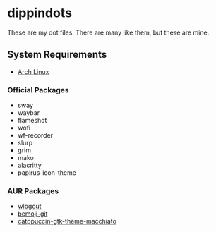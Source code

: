 # dippindots

These are my dot files. There are many like them, but these are mine.

## System Requirements

* [Arch Linux](https://archlinux.org/)

### Official Packages

* sway
* waybar
* flameshot
* wofi
* wf-recorder
* slurp
* grim
* mako
* alacritty
* papirus-icon-theme

### AUR Packages

* [wlogout](https://aur.archlinux.org/packages/wlogout)
* [bemoji-git](https://aur.archlinux.org/packages/bemoji-git)
* [catppuccin-gtk-theme-macchiato](https://aur.archlinux.org/packages/catppuccin-gtk-theme-macchiato)